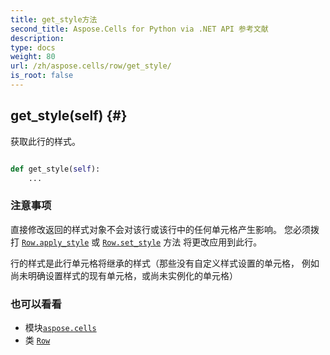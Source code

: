 ```yaml
---
title: get_style方法
second_title: Aspose.Cells for Python via .NET API 参考文献
description:
type: docs
weight: 80
url: /zh/aspose.cells/row/get_style/
is_root: false
---
```

##  get_style(self) {#}
获取此行的样式。



```python

def get_style(self):
    ...
```


### 注意事项

直接修改返回的样式对象不会对该行或该行中的任何单元格产生影响。
您必须拨打 [`Row.apply_style`](/cells/python-net/zh/aspose.cells/row/apply_style) 或 [`Row.set_style`](/cells/python-net/zh/aspose.cells/row/set_style) 方法
将更改应用到此行。

行的样式是此行单元格将继承的样式（那些没有自定义样式设置的单元格，
例如尚未明确设置样式的现有单元格，或尚未实例化的单元格）


### 也可以看看
* 模块[`aspose.cells`](../../)
* 类 [`Row`](/cells/python-net/zh/aspose.cells/row)
